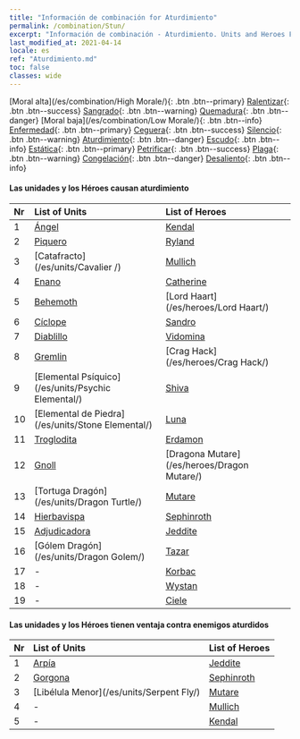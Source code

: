 ```yaml
---
title: "Información de combinación for Aturdimiento"
permalink: /combination/Stun/
excerpt: "Información de combinación - Aturdimiento. Units and Heroes Formation."
last_modified_at: 2021-04-14
locale: es
ref: "Aturdimiento.md"
toc: false
classes: wide
---
```


  [Moral alta](/es/combination/High Morale/){: .btn .btn--primary} [Ralentizar](/es/combination/Slow/){: .btn .btn--success} [Sangrado](/es/combination/Bleeding/){: .btn .btn--warning} [Quemadura](/es/combination/Burning/){: .btn .btn--danger} [Moral baja](/es/combination/Low Morale/){: .btn .btn--info} [Enfermedad](/es/combination/Disease/){: .btn .btn--primary} [Ceguera](/es/combination/Blind/){: .btn .btn--success} [Silencio](/es/combination/Silence/){: .btn .btn--warning} [Aturdimiento](/es/combination/Stun/){: .btn .btn--danger} [Escudo](/es/combination/Shield/){: .btn .btn--info} [Estática](/es/combination/Static/){: .btn .btn--primary} [Petrificar](/es/combination/Petrify/){: .btn .btn--success} [Plaga](/es/combination/Plague/){: .btn .btn--warning} [Congelación](/es/combination/Freeze/){: .btn .btn--danger} [Desaliento](/es/combination/Deterrence/){: .btn .btn--info} 


#### Las unidades y los Héroes causan aturdimiento

  | Nr |  List of Units  | List of Heroes | 
  |:---|:----------------|:---------------| 
  | 1 | [Ángel](/es/units/Angel/) | [Kendal](/es/heroes/Kendal/) |
  | 2 | [Piquero](/es/units/Pikeman/) | [Ryland](/es/heroes/Ryland/) |
  | 3 | [Catafracto](/es/units/Cavalier /) | [Mullich](/es/heroes/Mullich/) |
  | 4 | [Enano](/es/units/Dwarf/) | [Catherine](/es/heroes/Catherine/) |
  | 5 | [Behemoth](/es/units/Behemoth/) | [Lord Haart](/es/heroes/Lord Haart/) |
  | 6 | [Cíclope](/es/units/Cyclops/) | [Sandro](/es/heroes/Sandro/) |
  | 7 | [Diablillo](/es/units/Imp/) | [Vidomina](/es/heroes/Vidomina/) |
  | 8 | [Gremlin](/es/units/Gremlin/) | [Crag Hack](/es/heroes/Crag Hack/) |
  | 9 | [Elemental Psíquico](/es/units/Psychic Elemental/) | [Shiva](/es/heroes/Shiva/) |
  | 10 | [Elemental de Piedra](/es/units/Stone Elemental/) | [Luna](/es/heroes/Luna/) |
  | 11 | [Troglodita](/es/units/Troglodyte/) | [Erdamon](/es/heroes/Erdamon/) |
  | 12 | [Gnoll](/es/units/Gnoll/) | [Dragona Mutare](/es/heroes/Dragon Mutare/) |
  | 13 | [Tortuga Dragón](/es/units/Dragon Turtle/) | [Mutare](/es/heroes/Mutare/) |
  | 14 | [Hierbavispa](/es/units/Waspwort/) | [Sephinroth](/es/heroes/Sephinroth/) |
  | 15 | [Adjudicadora](/es/units/Judicator/) | [Jeddite](/es/heroes/Jeddite/) |
  | 16 | [Gólem Dragón](/es/units/Dragon Golem/) | [Tazar](/es/heroes/Tazar/) |
  | 17 | - | [Korbac](/es/heroes/Korbac/) |
  | 18 | - | [Wystan](/es/heroes/Wystan/) |
  | 19 | - | [Ciele](/es/heroes/Ciele/) |


#### Las unidades y los Héroes tienen ventaja contra enemigos aturdidos

  | Nr |  List of Units  | List of Heroes | 
  |:---|:----------------|:---------------| 
  | 1 | [Arpía](/es/units/Harpy/) | [Jeddite](/es/heroes/Jeddite/) |
  | 2 | [Gorgona](/es/units/Gorgon/) | [Sephinroth](/es/heroes/Sephinroth/) |
  | 3 | [Libélula Menor](/es/units/Serpent Fly/) | [Mutare](/es/heroes/Mutare/) |
  | 4 | - | [Mullich](/es/heroes/Mullich/) |
  | 5 | - | [Kendal](/es/heroes/Kendal/) |
